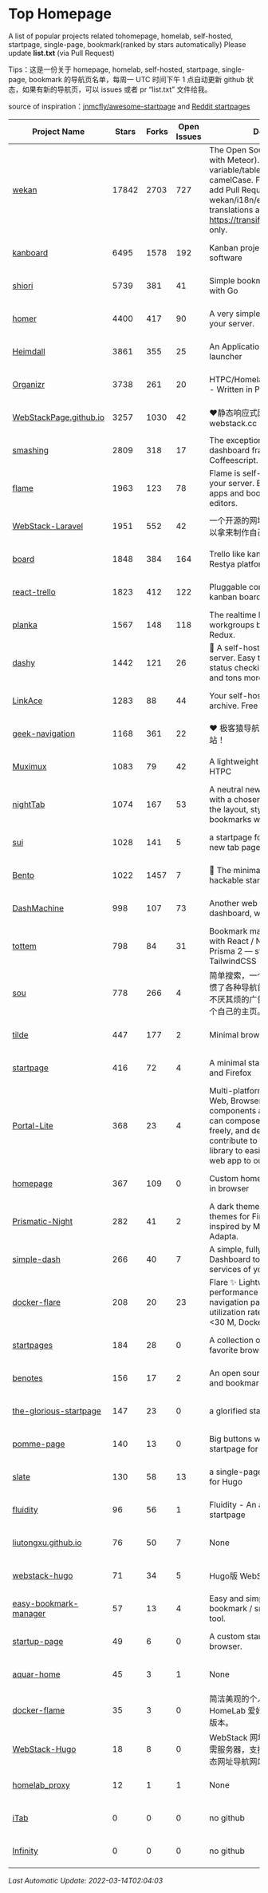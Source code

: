 # Top Homepage
A list of popular projects related tohomepage, homelab, self-hosted, startpage, single-page, bookmark(ranked by stars automatically)
Please update **list.txt** (via Pull Request)

Tips：这是一份关于 homepage, homelab, self-hosted, startpage, single-page, bookmark 的导航页名单，每周一 UTC 时间下午 1 点自动更新 github 状态，如果有新的导航页，可以 issues 或者 pr “list.txt” 文件给我。

source of inspiration：[jnmcfly/awesome-startpage](https://github.com/jnmcfly/awesome-startpage) and [Reddit startpages](https://www.reddit.com/r/startpages/)

| Project Name | Stars | Forks | Open Issues | Description | Last Commit |
| ------------ | ----- | ----- | ----------- | ----------- | ----------- |
| [wekan](https://github.com/wekan/wekan) | 17842 | 2703 | 727 | The Open Source kanban (built with Meteor). Keep variable/table/field names camelCase. For translations, only add Pull Request changes to wekan/i18n/en.i18n.json , other translations are done at https://transifex.com/wekan/wekan only. | 2022-03-12 11:17:43 |
| [kanboard](https://github.com/kanboard/kanboard) | 6495 | 1578 | 192 | Kanban project management software | 2022-03-11 03:33:32 |
| [shiori](https://github.com/go-shiori/shiori) | 5739 | 381 | 41 | Simple bookmark manager built with Go | 2022-03-10 22:32:58 |
| [homer](https://github.com/bastienwirtz/homer) | 4400 | 417 | 90 | A very simple static homepage for your server. | 2022-03-13 19:00:09 |
| [Heimdall](https://github.com/linuxserver/Heimdall) | 3861 | 355 | 25 | An Application dashboard and launcher | 2022-03-13 19:31:30 |
| [Organizr](https://github.com/causefx/Organizr) | 3738 | 261 | 20 | HTPC/Homelab Services Organizer - Written in PHP | 2022-03-06 01:09:16 |
| [WebStackPage.github.io](https://github.com/WebStackPage/WebStackPage.github.io) | 3257 | 1030 | 42 | ❤️静态响应式网址导航网站 - webstack.cc | 2021-09-15 09:24:35 |
| [smashing](https://github.com/Smashing/smashing) | 2809 | 318 | 17 | The exceptionally handsome dashboard framework in Ruby and Coffeescript. | 2021-09-09 05:04:20 |
| [flame](https://github.com/pawelmalak/flame) | 1963 | 123 | 78 | Flame is self-hosted startpage for your server. Easily manage your apps and bookmarks with built-in editors. | 2022-01-08 13:49:07 |
| [WebStack-Laravel](https://github.com/hui-ho/WebStack-Laravel) | 1951 | 552 | 42 | 一个开源的网址导航网站项目，您可以拿来制作自己的网址导航。 | 2020-08-13 13:51:56 |
| [board](https://github.com/RestyaPlatform/board) | 1848 | 384 | 164 | Trello like kanban board. Based on Restya platform. | 2022-03-12 10:24:19 |
| [react-trello](https://github.com/rcdexta/react-trello) | 1823 | 412 | 122 | Pluggable components to add a kanban board to your application | 2021-09-22 12:25:14 |
| [planka](https://github.com/plankanban/planka) | 1567 | 148 | 118 | The realtime kanban board for workgroups built with React and Redux. | 2022-03-08 16:51:56 |
| [dashy](https://github.com/Lissy93/dashy) | 1442 | 121 | 26 | 🚀 A self-hosted startpage for your server. Easy to use visual editor, status checking, widgets, themes and tons more! | 2022-03-14 00:13:41 |
| [LinkAce](https://github.com/Kovah/LinkAce) | 1283 | 88 | 44 | Your self-hosted bookmark archive. Free and open source. | 2022-03-11 10:43:32 |
| [geek-navigation](https://github.com/geekape/geek-navigation) | 1168 | 361 | 22 | ❤️ 极客猿导航－独立开发者的导航站！ | 2021-09-29 08:02:06 |
| [Muximux](https://github.com/mescon/Muximux) | 1083 | 79 | 42 | A lightweight way to manage your HTPC | 2021-03-21 20:28:25 |
| [nightTab](https://github.com/zombieFox/nightTab) | 1074 | 167 | 53 | A neutral new tab page accented with a chosen colour. Customise the layout, style, background and bookmarks with nightTab. | 2022-01-29 09:48:27 |
| [sui](https://github.com/jeroenpardon/sui) | 1028 | 141 | 5 | a startpage for your server and / or new tab page | 2022-02-12 01:46:27 |
| [Bento](https://github.com/migueravila/Bento) | 1022 | 1457 | 7 | 🍱 The minimalist, elegant and hackable startpage. | 2022-03-10 16:47:37 |
| [DashMachine](https://github.com/rmountjoy92/DashMachine) | 998 | 107 | 73 | Another web application bookmark dashboard, with fun features. | 2020-09-22 11:42:23 |
| [tottem](https://github.com/poulainv/tottem) | 798 | 84 | 31 | Bookmark manager on steroid built with React / NextJs / Apollo Tools / Prisma 2 — styled with TailwindCSS 🌱🎺 | 2020-05-13 14:19:21 |
| [sou](https://github.com/5iux/sou) | 778 | 266 | 4 | 简单搜索，一个简单的前端界面。用惯了各种导航首页，满屏幕尽是各种不厌其烦的广告和资讯；尝试自己写个自己的主页。 | 2021-08-02 14:31:55 |
| [tilde](https://github.com/cadejscroggins/tilde) | 447 | 177 | 2 | Minimal browser startpage. | 2022-03-11 17:04:35 |
| [startpage](https://github.com/deepjyoti30/startpage) | 416 | 72 | 4 | A minimal starpage for Chrome and Firefox | 2022-02-27 13:43:30 |
| [Portal-Lite](https://github.com/Privoce/Portal-Lite) | 368 | 23 | 4 | Multi-platform Personalized Portal: Web, Browser Extension. All components are web apps--users can compose their own Portal freely, and developers can contribute to the Privoce Web App library to easily incorporate their web app to our Portal. | 2021-09-09 01:19:29 |
| [homepage](https://github.com/Jaredk3nt/homepage) | 367 | 109 | 0 | Custom homepage for use locally in browser | 2020-12-02 18:26:15 |
| [Prismatic-Night](https://github.com/3r3bu5x9/Prismatic-Night) | 282 | 41 | 2 | A dark themed startpage and dark themes for Firefox and Linux inspired by Material design and Adapta. | 2021-03-24 11:53:07 |
| [simple-dash](https://github.com/kutyla-philipp/simple-dash) | 266 | 40 | 7 | A simple, fully responsive Dashboard to forward to the services of your choice! | 2019-10-10 13:02:37 |
| [docker-flare](https://github.com/soulteary/docker-flare) | 208 | 20 | 23 | Flare ✨ Lightweight, high performance and fast self-hosted navigation pages, resource utilization rate is <1% CPU, MEM <30 M, Docker Image < 10M | 2022-03-10 08:09:29 |
| [startpages](https://github.com/grtcdr/startpages) | 184 | 28 | 0 | A collection of startpages for your favorite browser. | 2022-01-02 11:41:04 |
| [benotes](https://github.com/fr0tt/benotes) | 156 | 17 | 2 | An open source self hosted notes and bookmarks taking web app. | 2022-03-01 13:49:09 |
| [the-glorious-startpage](https://github.com/manilarome/the-glorious-startpage) | 147 | 23 | 0 | a glorified startpage | 2020-08-18 03:50:09 |
| [pomme-page](https://github.com/kikiklang/pomme-page) | 140 | 13 | 0 | Big buttons with easy click startpage for a browser.  | 2022-03-03 00:06:50 |
| [slate](https://github.com/gesquive/slate) | 130 | 58 | 13 | a single-page speed-dial theme for Hugo | 2021-07-02 03:24:02 |
| [fluidity](https://github.com/PrettyCoffee/fluidity) | 96 | 56 | 1 | Fluidity - An accordion based startpage | 2021-04-24 16:17:25 |
| [liutongxu.github.io](https://github.com/liutongxu/liutongxu.github.io) | 76 | 50 | 7 | None | 2022-01-20 06:51:27 |
| [webstack-hugo](https://github.com/iplaycode/webstack-hugo) | 71 | 34 | 5 | Hugo版 WebStack 主题 Demo | 2021-08-02 09:49:40 |
| [easy-bookmark-manager](https://github.com/devimust/easy-bookmark-manager) | 57 | 13 | 4 | Easy and simple self-hosted bookmark / snippet management tool. | 2018-05-05 00:31:43 |
| [startup-page](https://github.com/timothypholmes/startup-page) | 49 | 6 | 0 | A custom startup page for your browser.  | 2022-03-09 21:39:34 |
| [aquar-home](https://github.com/firemakergk/aquar-home) | 45 | 3 | 1 | None | 2022-01-17 13:51:13 |
| [docker-flame](https://github.com/soulteary/docker-flame) | 35 | 3 | 0 | 简洁美观的个人启动页，适用于 HomeLab 爱好者的中文化的自部署版本。 | 2022-01-30 12:31:25 |
| [WebStack-Hugo](https://github.com/shenweiyan/WebStack-Hugo) | 18 | 8 | 0 | WebStack 网址导航 Hugo 主题，无需服务器，支持导航一键配置的纯静态网址导航网站。 | 2022-02-25 09:19:59 |
| [homelab_proxy](https://github.com/JmzTaylor/homelab_proxy) | 12 | 1 | 1 | None | 2021-06-07 15:25:56 |
| [iTab](https://www.itab.link/) | 0 | 0 | 0 | no github | 2006-01-02 03:04:05 |
| [Infinity](https://en.infinitynewtab.com/) | 0 | 0 | 0 | no github | 2006-01-02 03:04:05 |

*Last Automatic Update: 2022-03-14T02:04:03*